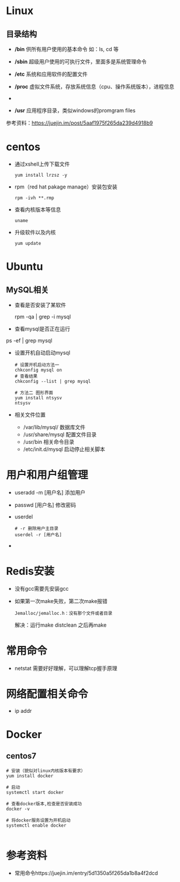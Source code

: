 # Linux

## 目录结构

- **/bin** 供所有用户使用的基本命令 如：ls, cd 等
- **/sbin** 超级用户使用的可执行文件，里面多是系统管理命令
- **/etc** 系统和应用软件的配置文件 
- **/proc** 虚拟文件系统，存放系统信息（cpu、操作系统版本），进程信息
- 

- **/usr** 应用程序目录，类似windows的promgram files

参考资料：<https://juejin.im/post/5aaf1975f265da239d4918b9>

# centos

- 通过xshell上传下载文件

  ```shell
  yum install lrzsz -y
  ```

- rpm（red hat pakage manage）安装包安装

  ```shell
  rpm -ivh **.rmp
  ```

- 查看内核版本等信息

  ```shell
  uname
  ```

- 升级软件以及内核

  ```
  yum update
  ```

  



# Ubuntu





## MySQL相关

- 查看是否安装了某软件

  rpm -qa | grep -i mysql

-  查看mysql是否正在运行

  ps -ef | grep mysql

- 设置开机自动启动mysql

  ```shell
  # 设置开机启动方法一
  chkconfig mysql on
  # 查看结果
  chkconfig --list | grep mysql
  ```

  ```shell
  # 方法二 图形界面
  yum install ntsysv
  ntsysv
  ```

- 相关文件位置

  - /var/lib/mysql/ 数据库文件
  - /usr/share/mysql 配置文件目录
  - /usr/bin 相关命令目录
  - /etc/init.d/mysql 启动停止相关脚本



# 用户和用户组管理

- useradd -m [用户名] 添加用户

- passwd [用户名] 修改密码

- userdel

  ```shell
  # -r 删除用户主目录
  userdel -r [用户名]
  ```

- 





# Redis安装

- 没有gcc需要先安装gcc

- 如果第一次make失败，第二次make报错

  ```shell
  Jemalloc/jemalloc.h：没有那个文件或者目录
  ```

  解决：运行make distclean 之后再make  



# 常用命令

- netstat 需要好好理解，可以理解tcp握手原理





# 网络配置相关命令

- ip addr







# Docker

## centos7

```shell
# 安装（貌似对linux内核版本有要求）
yum install docker

# 启动
systemctl start docker

# 查看docker版本,检查是否安装成功
docker -v

# 将docker服务设置为开机启动
systemctl enable docker


```







# 参考资料

- 常用命令https://juejin.im/entry/5d1350a5f265da1b8a4f2dcd